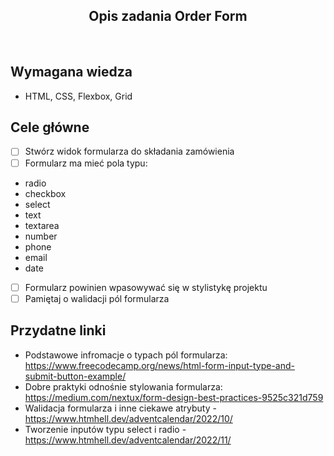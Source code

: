 <h2 align="center">Opis zadania Order Form </h2>

<br>

## Wymagana wiedza

- HTML, CSS, Flexbox, Grid

## Cele główne

- [ ] Stwórz widok formularza do składania zamówienia
- [ ] Formularz ma mieć pola typu:
- radio
- checkbox
- select
- text
- textarea
- number
- phone
- email
- date
- [ ] Formularz powinien wpasowywać się w stylistykę projektu
- [ ] Pamiętaj o walidacji pól formularza

## Przydatne linki

- Podstawowe infromacje o typach pól formularza: <https://www.freecodecamp.org/news/html-form-input-type-and-submit-button-example/>
- Dobre praktyki odnośnie stylowania formularza: <https://medium.com/nextux/form-design-best-practices-9525c321d759>
- Walidacja formularza i inne ciekawe atrybuty - <https://www.htmhell.dev/adventcalendar/2022/10/>
- Tworzenie inputów typu select i radio - <https://www.htmhell.dev/adventcalendar/2022/11/>
